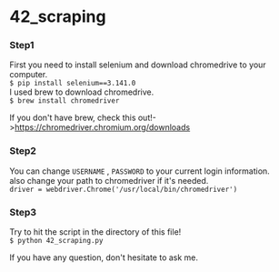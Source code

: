 # 42_scraping
### Step1
First you need to install selenium and download chromedrive to your computer.  
`$ pip install selenium==3.141.0`  
I used brew to download chromedrive.   
`$ brew install chromedriver`

If you don't have brew, check this out!->https://chromedriver.chromium.org/downloads

### Step2
You can change `USERNAME` , `PASSWORD` to your current login information.  
also change your path to chromedriver if it's needed.  
`driver = webdriver.Chrome('/usr/local/bin/chromedriver')	`

### Step3
Try to hit the script in the directory of this file!  
`$ python 42_scraping.py`


If you have any question, don't hesitate to ask me.
